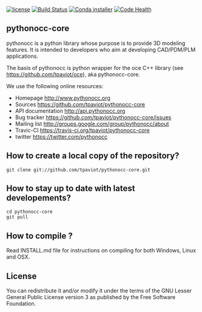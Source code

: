 [![license](https://binstar.org/jf/pythonocc-core/badges/license.svg)](https://github.com/tpaviot/pythonocc-core/blob/master/LICENSE)
[![Build Status](https://travis-ci.org/tpaviot/pythonocc-core.png?branch=master)](https://travis-ci.org/tpaviot/pythonocc-core)
[![Conda installer](https://anaconda.org/dlr-sc/pythonocc-core/badges/installer/conda.svg)](https://anaconda.org/dlr-sc/pythonocc-core)
[![Code Health](https://landscape.io/github/tpaviot/pythonocc-core/master/landscape.png)](https://landscape.io/github/tpaviot/pythonocc-core/master)

pythonocc-core
--------------

pythonocc is a python library whose purpose is to provide 3D modeling
features. It is intended to developers who aim at developing
CAD/PDM/PLM applications.

The basis of pythonocc is python wrapper for the oce C++ library (see
https://github.com/tpaviot/oce), aka pythonocc-core.

We use the following online resources:
  * Homepage
       http://www.pythonocc.org
  * Sources
       https://github.com/tpaviot/pythonocc-core
  * API documentation
       http://api.pythonocc.org
  * Bug tracker
       https://github.com/tpaviot/pythonocc-core/issues
  * Mailing list
       http://groups.google.com/group/pythonocc/about
  * Travic-CI
       https://travis-ci.org/tpaviot/pythonocc-core
  * twitter
       https://twitter.com/pythonocc

How to create a local copy of the repository?
---------------------------------------------

    git clone git://github.com/tpaviot/pythonocc-core.git

How to stay up to date with latest developements?
-------------------------------------------------

    cd pythonocc-core
    git pull

How to compile ?
----------------

Read INSTALL.md file for instructions on compiling for both Windows, Linux and
OSX.

License
-------

You can redistribute it and/or modify it under the terms of the GNU Lesser
General Public License version 3 as published by the Free Software Foundation.
